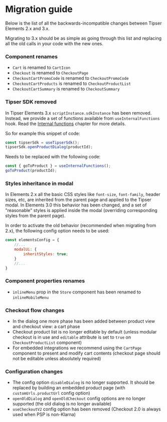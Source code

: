 # Migration guide

Below is the list of all the backwards-incompatible changes between Tipser Elements 2.x and 3.x.

Migrating to 3.x should be as simple as going through this list and replacing all the old calls in your code with the new ones.

### Component renames

- `Cart` is renamed to `CartIcon`
- `Checkout` is renamed to `CheckoutPage`
- `CheckoutCartPromoCode` is renamed to `CheckoutPromoCode`
- `CheckoutCartProducts` is renamed to `CheckoutProductList`
- `CheckoutCartSummary` is renamed to `CheckoutSummary`

### Tipser SDK removed

In Tipser Elements 3.x `scriptInstance.sdkInstance` has been removed. Instead, we provide a set of functions available from `useInternalFunctions` hook. Read the [Internal functions](#internal-functions) chapter for more details.

So for example this snippet of code:

```js
const tipserSdk = useTipserSdk();
tipserSdk.openProductDialog(productId);
```

Needs to be replaced with the following code:

```js
const { goToProduct } = useInternalFunctions();
goToProduct(productId);
```

### Styles inheritance in modal

In Elements 2.x all the basic CSS styles like `font-size`, `font-family`, header sizes, etc, are inherited from the parent page and applied to the Tipser modal.
In Elements 3.0 this behavior has been changed, and a set of "reasonable" styles is applied inside the modal (overriding corresponding styles from the parent page).

In order to activate the old behavior (recommended when migrating from 2.x), the following config option needs to be used:

```js
const elementsConfig = {
    //...
    modalUi: {
        inheritStyles: true;
    }
    //...
}
```  

### Component properties renames

- `inlineMenu` prop in the `Store` component has been renamed to `inlineMobileMenu`

### Checkout flow changes

- In the dialog one more phase has been added between product view and checkout view: a cart phase 
- Checkout product list is no longer editable by default (unless modular checkout is in use and `editable` attribute is set to `true` on `CheckoutProductList` component)
- For embedded integrations we recommend using the `CartPage` component to present and modify cart contents (checkout page should not be editable unless absolutely required)

### Configuration changes

- The config option `disableDialog` is no longer supported. It should be replaced by building an embedded product page (with `customUrls.productUrl` config option)
- `openOldDialog` and `openOldCheckout` config options are no longer supported (the old dialog is no longer available)
- `useCheckoutV2` config option has been removed (Checkout 2.0 is always used when PSP is non-Klarna)
